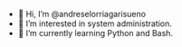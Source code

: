 - 👋 Hi, I’m @andreselorriagarisueno
- 👀 I’m interested in system administration.
- 🌱 I’m currently learning Python and Bash.


<!---
andreselorriagarisueno/andreselorriagarisueno is a ✨ special ✨ repository because its `README.md` (this file) appears on your GitHub profile.
You can click the Preview link to take a look at your changes.
--->
